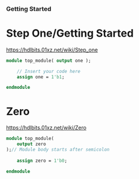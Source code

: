 ### Getting Started

# Step One/Getting Started
https://hdlbits.01xz.net/wiki/Step_one

```systemverilog
module top_module( output one );

    // Insert your code here
    assign one = 1'b1;

endmodule
```

# Zero
https://hdlbits.01xz.net/wiki/Zero

```systemverilog
module top_module(
    output zero
);// Module body starts after semicolon
    
    assign zero = 1'b0;

endmodule
```
